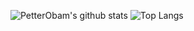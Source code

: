 <!--
**petterobam/petterobam** is a ✨ _special_ ✨ repository because its `README.md` (this file) appears on your GitHub profile.

Here are some ideas to get you started:
Hi there, 👋
- 🔭 I’m currently working on Netease.
- 🌱 I’m currently learning java and kotlin.
- 👯 I’m looking to collaborate on something fun and cool!
- 🤔 I'm looking for someone to help me think of a fun idea and start right away!
- 💬 Ask me about java or something interesting.
- 📫 How to reach me: 1460300366@qq.com .
- 😄 Pronouns: I am an open source enthusiast.
- ⚡ Hobbies: table tennis, badminton, painting, skateboard, reading etc.
-->



![PetterObam's github stats](https://github-readme-stats.vercel.app/api?username=petterobam&show_icons=true&theme=tokyonight&hide=prs)
![Top Langs](https://github-readme-stats.vercel.app/api/top-langs/?username=petterobam&layout=compact)

<!--
添加更多自定义 Pin，不仅限于 6 个
[![Linux](https://github-readme-stats.vercel.app/api/pin/?username=petterobam&repo=Linux&show_owner=true)](https://github.com/petterobam/Linux)
[![Windows](https://github-readme-stats.vercel.app/api/pin/?username=petterobam&repo=Windows&show_owner=true)](https://github.com/petterobam/Windows)
[![study-jdk](https://github-readme-stats.vercel.app/api/pin/?username=petterobam&repo=study-jdk&show_owner=true)](https://github.com/petterobam/study-jdk)
[![database-oop](https://github-readme-stats.vercel.app/api/pin/?username=petterobam&repo=database-oop&show_owner=true)](https://github.com/petterobam/database-oop)
[![html2file](https://github-readme-stats.vercel.app/api/pin/?username=petterobam&repo=html2file&show_owner=true)](https://github.com/petterobam/html2file)
[![info](https://github-readme-stats.vercel.app/api/pin/?username=petterobam&repo=info&show_owner=true)](https://github.com/petterobam/info)
[![Online-Powerpoint](https://github-readme-stats.vercel.app/api/pin/?username=petterobam&repo=Online-Powerpoint&show_owner=true)](https://github.com/petterobam/Online-Powerpoint)
[![sqlite-console](https://github-readme-stats.vercel.app/api/pin/?username=petterobam&repo=sqlite-console&show_owner=true)](https://github.com/petterobam/sqlite-console)
[![learn-scrapy](https://github-readme-stats.vercel.app/api/pin/?username=petterobam&repo=learn-scrapy&show_owner=true)](https://github.com/petterobam/learn-scrapy)
[![mds2index.html](https://github-readme-stats.vercel.app/api/pin/?username=petterobam&repo=mds2index.html&show_owner=true)](https://github.com/petterobam/mds2index.html)
[![practice-lab](https://github-readme-stats.vercel.app/api/pin/?username=petterobam&repo=practice-lab&show_owner=true)](https://github.com/petterobam/practice-lab)
[![sqlite-oop](https://github-readme-stats.vercel.app/api/pin/?username=petterobam&repo=sqlite-oop&show_owner=true)](https://github.com/petterobam/sqlite-oop)
-->

